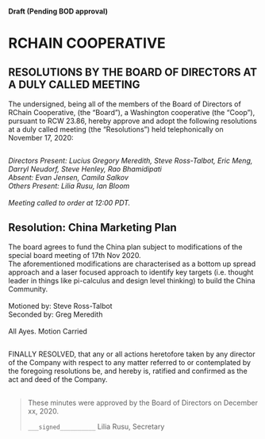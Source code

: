 #### Draft (Pending BOD approval)
<!--Markdown rendering of [2020/11-17/20201117-DocuSign.pdf](/2020/11-17/20201117-DocuSign.pdf)-->

##

# RCHAIN COOPERATIVE

## RESOLUTIONS BY THE BOARD OF DIRECTORS AT A DULY CALLED MEETING
The undersigned, being all of the members of the Board of Directors of RChain Cooperative, (the “Board”), a Washington cooperative (the “Coop”), pursuant to RCW 23.86, hereby approve and adopt the following resolutions at a duly called meeting (the “Resolutions”) held telephonically on November 17, 2020:

##

*Directors Present:  Lucius Gregory Meredith, Steve Ross-Talbot, Eric Meng, Darryl Neudorf, Steve Henley, Rao Bhamidipati* \
*Absent: Evan Jensen, Camila Salkov* \
*Others Present:  Lilia Rusu, Ian Bloom* \
\
*Meeting called to order at 12:00 PDT.*

##

## Resolution: China Marketing Plan
The board agrees to fund the China plan subject to modifications of the special board meeting of 17th Nov 2020. \
The aforementioned modifications are characterised as a bottom up spread approach and a laser focused approach to identify key targets (i.e. thought leader in things like pi-calculus and design level thinking) to build the China Community. \
\
Motioned by: Steve Ross-Talbot \
Seconded by: Greg Meredith \
\
All Ayes. Motion Carried

##

FINALLY RESOLVED, that any or all actions heretofore taken by any director of the Company with respect to any matter referred to or contemplated by the foregoing resolutions be, and hereby is, ratified and confirmed as the act and deed of the Company.

##

>These minutes were approved by the Board of Directors on December xx, 2020.
>
> `___signed__________`
> Lilia Rusu, Secretary
